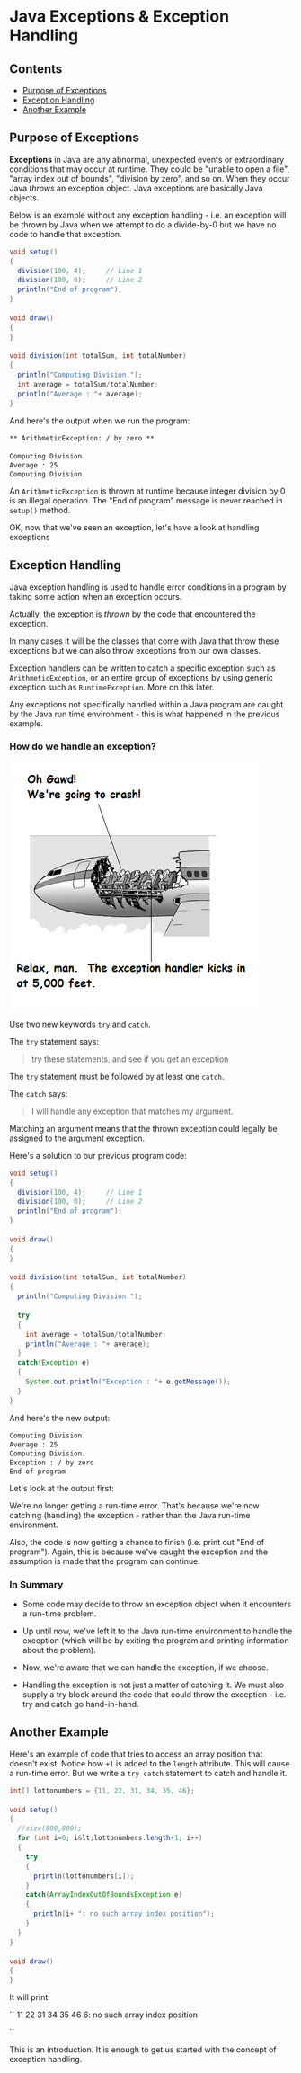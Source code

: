 # Java Exceptions & Exception Handling

## Contents

- [Purpose of Exceptions](#purpose-of-exceptions)
- [Exception Handling](#exception-handling)
- [Another Example](#another-example)

## Purpose of Exceptions

**Exceptions** in Java are any abnormal, unexpected events or extraordinary conditions that may occur at runtime. They could be "unable to open a file", "array index out of bounds", "division by zero", and so on. When they occur Java *throws* an exception object. Java exceptions are basically Java objects. 

Below is an example without any exception handling - i.e. an exception will be thrown by Java when we attempt to do a divide-by-0 but we have no code to handle that exception.


```java
void setup()
{
  division(100, 4);     // Line 1
  division(100, 0);     // Line 2    
  println("End of program");
}

void draw()
{
}

void division(int totalSum, int totalNumber) 
{
  println("Computing Division.");  
  int average = totalSum/totalNumber; 
  println("Average : "+ average);
}

```

And here's the output when we run the program:

```
** ArithmeticException: / by zero **

Computing Division.
Average : 25
Computing Division.

```

An ``ArithmeticException`` is thrown at runtime because integer division by 0 is an illegal operation. The "End of program" message is never reached in ``setup()`` method.

OK, now that we've seen an exception, let's have a look at handling exceptions


##	Exception Handling

Java exception handling is used to handle error conditions in a program by taking some action when an exception occurs.

Actually, the exception is *thrown* by the code that encountered the exception.

In many cases it will be the classes that come with Java that throw these exceptions but we can also throw exceptions from our own classes. 

Exception handlers can be written to catch a specific exception such as ``ArithmeticException``, or an entire group of exceptions by using generic exception such as ``RuntimeException``.  More on this later.

Any exceptions not specifically handled within a Java program are caught by the Java run time environment - this is what happened in the previous example.


###	How do we handle an exception?

![alt text](../images/exception.png "Exception Handling")

Use two new keywords ``try`` and ``catch``. 

The ``try`` statement says:

> try these statements, and see if you get an exception

The ``try`` statement must be followed by at least one ``catch``.

The ``catch`` says:

> I will handle any exception that matches my argument.

Matching an argument means that the thrown exception could legally be assigned to the argument exception.

Here's a solution to our previous program code:

```java
void setup()
{
  division(100, 4);     // Line 1
  division(100, 0);     // Line 2
  println("End of program");
}

void draw()
{
}

void division(int totalSum, int totalNumber) 
{
  println("Computing Division.");

  try
  {
    int average = totalSum/totalNumber;
    println("Average : "+ average);
  }
  catch(Exception e)
  {
    System.out.println("Exception : "+ e.getMessage());
  }  
}

```

And here's the new output:

```
Computing Division.
Average : 25
Computing Division.
Exception : / by zero
End of program

```
 
Let's look at the output first:

We're no longer getting a run-time error.  That's because we're now catching (handling) the exception - rather than the Java run-time environment.

Also, the code is now getting a chance to finish (i.e. print out "End of program"). Again, this is because we've caught the exception and the assumption is made that the program can continue.


### In Summary

-	Some code may decide to throw an exception object when it encounters a run-time problem.

-	Up until now, we've left it to the Java run-time environment to handle the exception (which will be by exiting the program and printing information about the problem).

-	Now, we're aware that we can handle the exception, if we choose.

-	Handling the exception is not just a matter of catching it. We must also supply a try block around the code that could throw the exception - i.e. try and catch go hand-in-hand.


 
## Another Example

Here's an example of code that tries to access an array position that doesn't exist.  Notice how ``+1`` is added to the ``length`` attribute.  This will cause a run-time error.  But we write a ``try catch`` statement to catch and handle it.


```java
int[] lottonumbers = {11, 22, 31, 34, 35, 46};

void setup()
{
  //size(800,800);  
  for (int i=0; i&lt;lottonumbers.length+1; i++)
  {
    try
    {
      println(lottonumbers[i]);
    }
    catch(ArrayIndexOutOfBoundsException e)
    {
      println(i+ ": no such array index position");
    }
  }
}

void draw()
{
}


```

It will print:

``
11
22
31
34
35
46
6: no such array index position

``

This is an introduction. It is enough to get us started with the concept of exception handling. 


